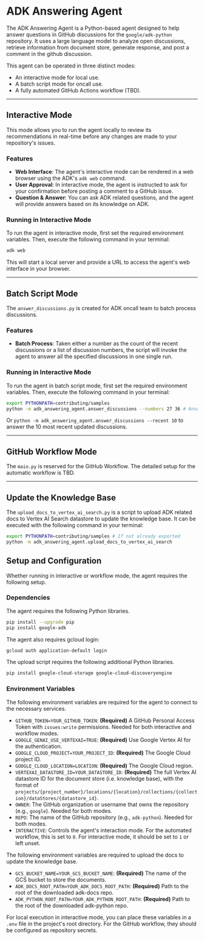 # ADK Answering Agent

The ADK Answering Agent is a Python-based agent designed to help answer questions in GitHub discussions for the `google/adk-python` repository. It uses a large language model to analyze open discussions, retrieve information from document store, generate response, and post a comment in the github discussion.

This agent can be operated in three distinct modes:

- An interactive mode for local use.
- A batch script mode for oncall use.
- A fully automated GitHub Actions workflow (TBD).

---

## Interactive Mode

This mode allows you to run the agent locally to review its recommendations in real-time before any changes are made to your repository's issues.

### Features
* **Web Interface**: The agent's interactive mode can be rendered in a web browser using the ADK's `adk web` command.
* **User Approval**: In interactive mode, the agent is instructed to ask for your confirmation before posting a comment to a GitHub issue.
* **Question & Answer**: You can ask ADK related questions, and the agent will provide answers based on its knowledge on ADK.

### Running in Interactive Mode
To run the agent in interactive mode, first set the required environment variables. Then, execute the following command in your terminal:

```bash
adk web
```
This will start a local server and provide a URL to access the agent's web interface in your browser.

---

## Batch Script Mode

The `answer_discussions.py` is created for ADK oncall team to batch process discussions.

### Features
* **Batch Process**: Taken either a number as the count of the recent discussions or a list of discussion numbers, the script will invoke the agent to answer all the specified discussions in one single run.

### Running in Interactive Mode
To run the agent in batch script mode, first set the required environment variables. Then, execute the following command in your terminal:

```bash
export PYTHONPATH=contributing/samples
python -m adk_answering_agent.answer_discussions --numbers 27 36 # Answer specified discussions
```

Or `python -m adk_answering_agent.answer_discussions --recent 10` to answer the 10 most recent updated discussions.

---

## GitHub Workflow Mode

The `main.py` is reserved for the GitHub Workflow. The detailed setup for the automatic workflow is TBD.

---

## Update the Knowledge Base

The `upload_docs_to_vertex_ai_search.py` is a script to upload ADK related docs to Vertex AI Search datastore to update the knowledge base. It can be executed with the following command in your terminal:

```bash
export PYTHONPATH=contributing/samples # If not already exported
python -m adk_answering_agent.upload_docs_to_vertex_ai_search
```

## Setup and Configuration

Whether running in interactive or workflow mode, the agent requires the following setup.

### Dependencies
The agent requires the following Python libraries.

```bash
pip install --upgrade pip
pip install google-adk
```

The agent also requires gcloud login:

```bash
gcloud auth application-default login
```

The upload script requires the following additional Python libraries.

```bash
pip install google-cloud-storage google-cloud-discoveryengine
```

### Environment Variables
The following environment variables are required for the agent to connect to the necessary services.

* `GITHUB_TOKEN=YOUR_GITHUB_TOKEN`: **(Required)** A GitHub Personal Access Token with `issues:write` permissions. Needed for both interactive and workflow modes.
* `GOOGLE_GENAI_USE_VERTEXAI=TRUE`: **(Required)** Use Google Vertex AI for the authentication.
* `GOOGLE_CLOUD_PROJECT=YOUR_PROJECT_ID`: **(Required)** The Google Cloud project ID.
* `GOOGLE_CLOUD_LOCATION=LOCATION`: **(Required)** The Google Cloud region.
* `VERTEXAI_DATASTORE_ID=YOUR_DATASTORE_ID`: **(Required)** The full Vertex AI datastore ID for the document store (i.e. knowledge base), with the format of `projects/{project_number}/locations/{location}/collections/{collection}/dataStores/{datastore_id}`.
* `OWNER`: The GitHub organization or username that owns the repository (e.g., `google`). Needed for both modes.
* `REPO`: The name of the GitHub repository (e.g., `adk-python`). Needed for both modes.
* `INTERACTIVE`: Controls the agent's interaction mode. For the automated workflow, this is set to `0`. For interactive mode, it should be set to `1` or left unset.

The following environment variables are required to upload the docs to update the knowledge base.

* `GCS_BUCKET_NAME=YOUR_GCS_BUCKET_NAME`: **(Required)** The name of the GCS bucket to store the documents.
* `ADK_DOCS_ROOT_PATH=YOUR_ADK_DOCS_ROOT_PATH`: **(Required)** Path to the root of the downloaded adk-docs repo.
* `ADK_PYTHON_ROOT_PATH=YOUR_ADK_PYTHON_ROOT_PATH`: **(Required)** Path to the root of the downloaded adk-python repo.

For local execution in interactive mode, you can place these variables in a `.env` file in the project's root directory. For the GitHub workflow, they should be configured as repository secrets.